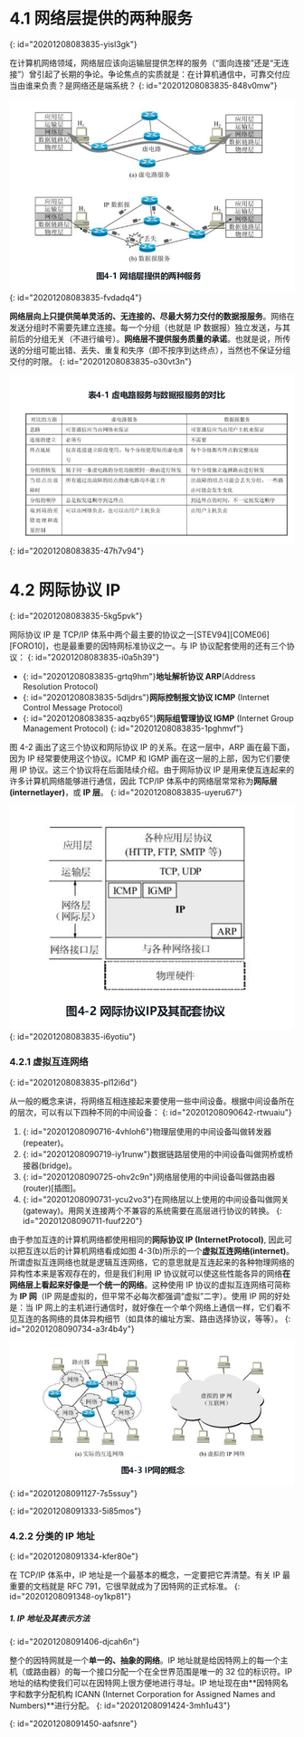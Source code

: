 # 4.1 网络层提供的两种服务
{: id="20201208083835-yisl3gk"}

在计算机网络领域，网络层应该向运输层提供怎样的服务（“面向连接”还是“无连接”）曾引起了长期的争论。争论焦点的实质就是：在计算机通信中，可靠交付应当由谁来负责？是网络还是端系统？
{: id="20201208083835-848v0mw"}

![41.png](assets/20201207212727-xryc463-4-1.png)
{: id="20201208083835-fvdadq4"}

**网络层向上只提供简单灵活的、无连接的、尽最大努力交付的数据报服务**。网络在发送分组时不需要先建立连接。每一个分组（也就是 IP 数据报）独立发送，与其前后的分组无关（不进行编号）。**网络层不提供服务质量的承诺**。也就是说，所传送的分组可能出错、丢失、重复和失序（即不按序到达终点），当然也不保证分组交付的时限。
{: id="20201208083835-o30vt3n"}

![411.png](assets/20201207212855-knqkf9n-4-11.png)
{: id="20201208083835-47h7v94"}

# 4.2 网际协议 IP
{: id="20201208083835-5kg5pvk"}

网际协议 IP 是 TCP/IP 体系中两个最主要的协议之一[STEV94][COME06][FORO10]，也是最重要的因特网标准协议之一。与 IP 协议配套使用的还有三个协议：
{: id="20201208083835-i0a5h39"}

- {: id="20201208083835-grtq9hm"}**地址解析协议 ARP**(Address Resolution Protocol)
- {: id="20201208083835-5dljdrs"}**网际控制报文协议 ICMP** (Internet Control Message Protocol)
- {: id="20201208083835-aqzby65"}**网际组管理协议 IGMP** (Internet Group Management Protocol)
{: id="20201208083835-1pghmvf"}

图 4-2 画出了这三个协议和网际协议 IP 的关系。在这一层中，ARP 画在最下面，因为 IP 经常要使用这个协议。ICMP 和 IGMP 画在这一层的上部，因为它们要使用 IP 协议。这三个协议将在后面陆续介绍。由于网际协议 IP 是用来使互连起来的许多计算机网络能够进行通信，因此 TCP/IP 体系中的网络层常常称为**网际层(internetlayer)**，或 **IP 层**。
{: id="20201208083835-uyeru67"}

![42.png](assets/20201207213052-ivtb8vi-4-2.png)
{: id="20201208083835-i6yotiu"}

### 4.2.1 虚拟互连网络
{: id="20201208083835-pl12i6d"}

从一般的概念来讲，将网络互相连接起来要使用一些中间设备。根据中间设备所在的层次，可以有以下四种不同的中间设备：
{: id="20201208090642-rtwuaiu"}

1. {: id="20201208090716-4vhloh6"}物理层使用的中间设备叫做转发器(repeater)。
2. {: id="20201208090719-iy1runw"}数据链路层使用的中间设备叫做网桥或桥接器(bridge)。
3. {: id="20201208090725-ohv2c9n"}网络层使用的中间设备叫做路由器(router)[插图]。
4. {: id="20201208090731-ycu2vo3"}在网络层以上使用的中间设备叫做网关(gateway)。用网关连接两个不兼容的系统需要在高层进行协议的转换。
{: id="20201208090711-fuuf220"}

由于参加互连的计算机网络都使用相同的**网际协议 IP (InternetProtocol)**, 因此可以把互连以后的计算机网络看成如图 4-3(b)所示的一个**虚拟互连网络(internet)**。所谓虚拟互连网络也就是逻辑互连网络，它的意思就是互连起来的各种物理网络的异构性本来是客观存在的，但是我们利用 IP 协议就可以使这些性能各异的网络**在网络层上看起来好像是一个统一的网络**。这种使用 IP 协议的虚拟互连网络可简称为 **IP 网**（IP 网是虚拟的，但平常不必每次都强调“虚拟”二字）。使用 IP 网的好处是：当 IP 网上的主机进行通信时，就好像在一个单个网络上通信一样，它们看不见互连的各网络的具体异构细节（如具体的编址方案、路由选择协议，等等）。
{: id="20201208090734-a3r4b4y"}

![43.png](assets/20201208091227-n88t6kv-4-3.png)
{: id="20201208091127-7s5ssuy"}

{: id="20201208091333-5i85mos"}

### 4.2.2 分类的 IP 地址
{: id="20201208091334-kfer80e"}

在 TCP/IP 体系中，IP 地址是一个最基本的概念，一定要把它弄清楚。有关 IP 最重要的文档就是 RFC 791，它很早就成为了因特网的正式标准。
{: id="20201208091348-oy1kp81"}

##### 1. IP 地址及其表示方法
{: id="20201208091406-djcah6n"}

整个的因特网就是一个**单一的、抽象的网络**。IP 地址就是给因特网上的每一个主机（或路由器）的每一个接口分配一个在全世界范围是唯一的 32 位的标识符。IP 地址的结构使我们可以在因特网上很方便地进行寻址。IP 地址现在由**因特网名字和数字分配机构 ICANN (Internet Corporation for Assigned Names and Numbers)**进行分配。
{: id="20201208091424-3mh1u43"}

{: id="20201208091450-aafsnre"}
